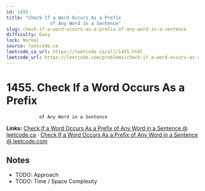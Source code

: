 ```yaml
--- 
id: 1455
title: "Check If a Word Occurs As a Prefix
                of Any Word in a Sentence"
slug: check-if-a-word-occurs-as-a-prefix-of-any-word-in-a-sentence
difficulty: Easy
lock: Normal
source: leetcode.ca
leetcode_ca_url: https://leetcode.ca/all/1455.html
leetcode_url: https://leetcode.com/problems/check-if-a-word-occurs-as-a-prefix-of-any-word-in-a-sentence/
---
```


# 1455. Check If a Word Occurs As a Prefix
                of Any Word in a Sentence

**Links:** [Check If a Word Occurs As a Prefix
                of Any Word in a Sentence @ leetcode.ca](https://leetcode.ca/all/1455.html) · [Check If a Word Occurs As a Prefix
                of Any Word in a Sentence @ leetcode.com](https://leetcode.com/problems/check-if-a-word-occurs-as-a-prefix-of-any-word-in-a-sentence/)

## Notes
- TODO: Approach
- TODO: Time / Space Complexity
